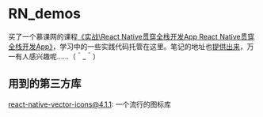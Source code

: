 # RN_demos
买了一个慕课网的课程[《实战\React Native贯穿全栈开发App React Native贯穿全栈开发App》](http://coding.imooc.com/learn/list/56.html)，学习中的一些实践代码托管在这里。笔记的地址也[提供出来](http://coding.imooc.com/learn/list/56.html)，万一有人感兴趣呢……（＾_＾）

## 用到的第三方库
 
[react-native-vector-icons@4.1.1](https://github.com/oblador/react-native-vector-icons): 一个流行的图标库

